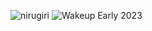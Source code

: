 ![nirugiri](https://img.shields.io/static/v1?label=nirugiri&message=1299936&color=ff69b4)
![Wakeup Early 2023](https://img.shields.io/badge/Wakeup_Early_2023-26/28-blue)
